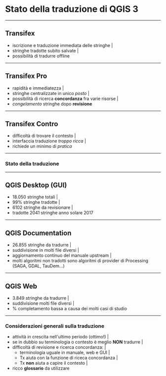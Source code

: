# Stato della traduzione di QGIS 3


---


## Transifex

- iscrizione e traduzione immediata delle stringhe |
- stringhe tradotte subito salvate |
- possibilità di tradurre offline 

---

## Transifex Pro

- rapidità e immediatezza |
- stringhe centralizzate in unico *posto* |
- possibilità di ricerca **concordanza** fra varie risorse |
- *congelamento* stringhe dopo **revisione**


---

## Transifex Contro

- difficoltà di trovare il contesto |
- interfaccia traduzione *troppo ricca* |
- richiede un minimo di *pratica*

---

### Stato della traduzione

---

## QGIS Desktop (GUI)

- 18.050 stringhe totali |
- 99% stringhe tradotte |
- 6102 stringhe da revisionare |
- tradotte 2041 stringhe anno solare 2017

---

## QGIS Documentation

- 26.855 stringhe da tradurre |
- suddivisione in molti file diversi |
- aggiornamento continuo del manuale upstream |
- molti algoritmi non tradotti sono algoritmi di provider di Processing (SAGA, GDAL, TauDem...)

---

## QGIS Web

- 3.849 stringhe da tradurre |
- suddivisione molti file diversi |
- % completamento bassa a causa dei molti casi di studio 

---

### Considerazioni generali sulla traduzione

- attività in crescita nell'ultimo periodo (ottimo!) |
- se in dubbio su terminologia o contesto è meglio **NON** tradurre |
- difficoltà di revisione e ricerca concordanza: |
    - terminologia uguale in manuale, web e GUI |
    - Tx aiuta con la funzione di riceca concordanza |
    - Tx **non** aiuta a capire il contesto |
- ricco **glossario** da utilizzare











